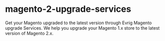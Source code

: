 # magento-2-upgrade-services
Get your Magento upgraded to the latest version through Evrig Magento upgrade Services. We help you upgrade your Magento 1.x store to the latest version of Magento 2.x.
